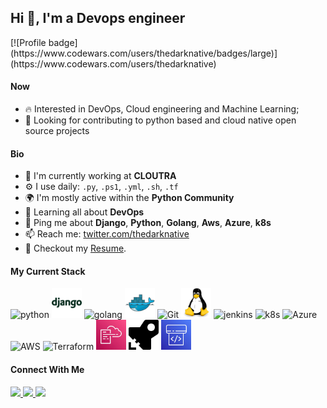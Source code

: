 ## Hi 👋, I'm a Devops engineer 

<p align="left">
  <!-- <a href="https://leetcode.com/sudiptob2/">
    <img src="https://cp-logo.vercel.app/leetcode/sudiptob2" alt="Leet code rating" />
  </a>
  <a href="https://codeforces.com/profile/sudipto.me">
    <img src="https://raw.githubusercontent.com/sudiptob2/cf-stats/main/output/rating.svg" alt="Leet code rating" />
  </a>
  <a href="https://stackoverflow.com/users/5921662/sudipto">
    <img alt="Stack Overflow reputation" src="https://img.shields.io/stackexchange/stackoverflow/r/5921662?color=orange&label=reputation&logo=stackoverflow">
  </a>
  <a href="https://github.com/sudiptob2?tab=followers">
    <img alt="GitHub followers" src="https://img.shields.io/github/followers/sudiptob2?color=green&logo=github">
  </a>
  <a href="https://github.com/sudiptob2/">
    <img src="https://komarev.com/ghpvc/?username=sudiptob2" alt="visitors" />
  </a> -->
[![Profile badge](https://www.codewars.com/users/thedarknative/badges/large)](https://www.codewars.com/users/thedarknative)
</p>

#### Now
- :fire: Interested in DevOps, Cloud engineering and Machine Learning;
- :calendar: Looking for contributing to python based and cloud native open source projects 

#### Bio

- 🏢 I'm currently working at **CLOUTRA**
- ⚙️ I use daily: `.py`, `.ps1`, `.yml`, `.sh`,  `.tf`
- 🌍 I'm mostly active within the **Python Community**
- 🌱 Learning all about **DevOps**
- 💬 Ping me about **Django**, **Python**, **Golang**, **Aws**, **Azure**, **k8s**
- 📫 Reach me: [twitter.com/thedarknative](https://twitter.com/thedarknative)
- 📝 Checkout my [Resume](files/resume.pdf).

#### My Current Stack

<img height="48" src="img/icon8-python.svg" alt="python"> <img height="48" src="img/django-plain-wordmark.svg" alt="Django"> <img height="48" src="img/icon8-golang.svg" alt="golang"> <img height="48" src="img/docker-original.svg" alt="Docker"> <img height="48" src="img/icon8-git.svg" alt="Git"> <img height="48" src="img/linux-original.svg" alt="linux"> <img height="48" src="icon8-jenkins.svg" alt="jenkins"> <img height="48" src="img/icon8-kubernetes.svg" alt="k8s"> <img height="48" src="img/icon8-azure.svg" alt="Azure"> <img height="48" src="img/icon8-amazon-web-services.svg" alt="AWS"> <img height="48" src="img/icon8-terraform.svg" alt="Terraform"> <img height="48" src="img/cloudformation.svg" alt="Cloudformation"> <img height="48" src="img/azure-pipelines.svg" alt="Azure Pipeline"> <img height="48" src="img/aws-codepipeline.svg" alt="Codepipeline">

#### Connect With Me

<p left="center">
<a href="https://twitter.com/thedarknative">
  <img src="https://img.shields.io/badge/twitter-%231DA1F2.svg?&style=for-the-badge&logo=twitter&logoColor=white" height=25>
</a> 
<a href="https://www.linkedin.com/in/thedarknative/">
  <img src="https://img.shields.io/badge/linkedin-%230077B5.svg?&style=for-the-badge&logo=linkedin&logoColor=white" height=25>
</a> 
<a href="mailto:ekeziegibson@gmail.com">
  <img src="	https://img.shields.io/badge/Gmail-D14836?style=for-the-badge&logo=gmail&logoColor=white" height=25>
</a>
</p>